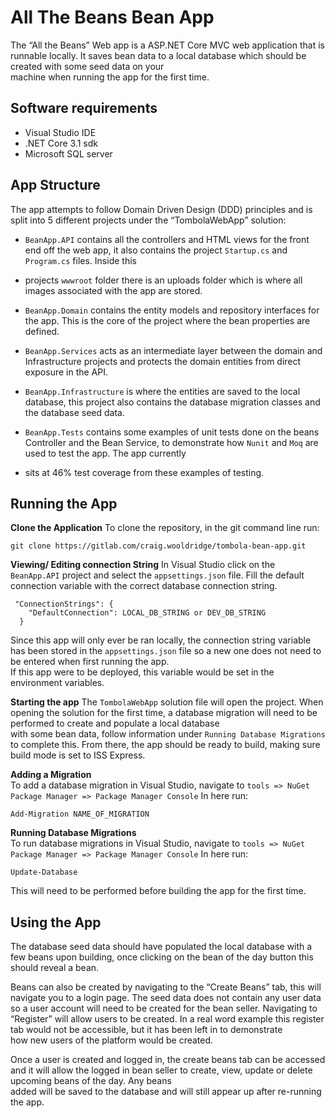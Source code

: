 All The Beans Bean App
======================
The “All the Beans” Web app is a ASP.NET Core MVC web application that is runnable locally. It saves bean data to a local database which should be created with some seed data on your  
machine when running the app for the first time. 

Software requirements
---------------------

* Visual Studio IDE
* .NET Core 3.1 sdk
* Microsoft SQL server

App Structure
-------------------

The app attempts to follow Domain Driven Design (DDD) principles and is split into 5 different projects under the “TombolaWebApp” solution:

* ```BeanApp.API``` contains all the controllers and HTML views for the front end off the web app, it also contains the project ```Startup.cs``` and ```Program.cs``` files. Inside this   
* projects ```wwwroot``` folder there is an uploads folder which is where all images associated with the app are stored.

* ```BeanApp.Domain``` contains the entity models and repository interfaces for the app. This is the core of the project where the bean properties are defined.

* ```BeanApp.Services``` acts as an intermediate layer between the domain and Infrastructure projects and protects the domain entities from direct exposure in the API.

* ```BeanApp.Infrastructure``` is where the entities are saved to the local database, this project also contains the database migration classes and the database seed data.

* ```BeanApp.Tests``` contains some examples of unit tests done on the beans Controller and the Bean Service, to demonstrate how ```Nunit``` and ```Moq``` are used to test the app. The app currently  
* sits at 46% test coverage from these examples of testing.

Running the App
-------------------
**Clone the Application**
To clone the repository, in the git command line run:
```
git clone https://gitlab.com/craig.wooldridge/tombola-bean-app.git
```

**Viewing/ Editing connection String**
In Visual Studio click on the ```BeanApp.API``` project and select the ```appsettings.json``` file. Fill the default connection variable with the correct database connection string.
```
 "ConnectionStrings": {
    "DefaultConnection": LOCAL_DB_STRING or DEV_DB_STRING
  }
  ```
Since this app will only ever be ran locally, the connection string variable has been stored in the ```appsettings.json``` file so a new one does not need to be entered when first running the app.   
If this app were to be deployed, this variable would be set in the environment variables.

**Starting the app**
The ```TombolaWebApp``` solution file will open the project. When opening the solution for the first time, a database migration will need to be performed to create and populate a local database   
with some bean data, follow information under ```Running Database Migrations``` to complete this. From there, the app should be ready to build, making sure build mode is set to ISS Express.

**Adding a Migration**  
To add a database migration in Visual Studio, navigate to ```tools => NuGet Package Manager => Package Manager Console```
In here run:
```
Add-Migration NAME_OF_MIGRATION
```

**Running Database Migrations**  
To run database migrations in Visual Studio, navigate to ```tools => NuGet Package Manager => Package Manager Console```
In here run: 
```
Update-Database
```
This will need to be performed before building the app for the first time.

Using the App
---------------------
The database seed data should have populated the local database with a few beans upon building, once clicking on the bean of the day button this should reveal a bean.

Beans can also be created by navigating to the “Create Beans” tab, this will navigate you to a login page. The seed data does not contain any user data so a user account will need to be 
created for the bean seller. Navigating to “Register” will allow users to be created. In a real word example this register tab would not be accessible, but it has been left in to demonstrate  
how new users of the platform would be created.

Once a user is created and logged in, the create beans tab can be accessed and it will allow the logged in bean seller to create, view, update or delete upcoming beans of the day. Any beans   
added will be saved to the database and will still appear up after re-running the app.

